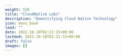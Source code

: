 ```yaml
---
weight: 520
title: "CloudNative Labs"
description: "Demestifying Cloud Native Technology"
icon: menu_book
lead: ""
date: 2022-10-10T02:21:15+00:00
lastmod: 2022-10-10T02:21:15+00:00
draft: false
images: []
---
```

